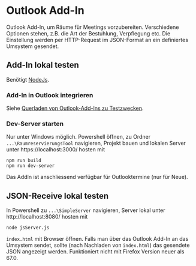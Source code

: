 # Outlook Add-In

Outlook Add-In, um Räume für Meetings vorzubereiten. Verschiedene Optionen stehen, z.B. die Art der Bestuhlung, Verpflegung etc.
Die Einstellung werden per HTTP-Request im JSON-Format an ein definiertes Umsystem gesendet.

## Add-In lokal testen

Benötigt [NodeJs](https://nodejs.org/en/). 

### Add-In in Outlook integrieren

Siehe [Querladen von Outlook-Add-Ins zu Testzwecken](https://docs.microsoft.com/de-de/office/dev/add-ins/outlook/sideload-outlook-add-ins-for-testing).

### Dev-Server starten
Nur unter Windows möglich. Powershell öffnen, zu Ordner `...\RaumreservierungsTool` navigieren, Projekt bauen und lokalen Server unter https://localhost:3000/ hosten mit
```
npm run build
npm run dev-server
```
Das AddIn ist anschliessend verfügbar für Outlooktermine (nur für Neue).

## JSON-Receive lokal testen

In Powershell zu `...\SimpleServer` navigieren, Server lokal unter http://localhost:8080/ hosten mit
```
node jsServer.js
```

`index.html` mit Browser öffnen. Falls man über das Outlook Add-In an das Umsystem sendet, sollte (nach Nachladen von `index.html`) das gesendete JSON angezeigt werden. Funktioniert nicht mit Firefox Version neuer als 67.0.
